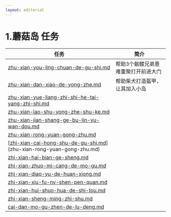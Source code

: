 ```yaml
---
layout: editorial
---
```


# 1.蘑菇岛 任务

| 任务                                                                                                                   | 简介                 |
| -------------------------------------------------------------------------------------------------------------------- | ------------------ |
| [zhu-xian-you-ling-chuan-de-gu-shi.md](zhu-xian-you-ling-chuan-de-gu-shi.md "mention")                               | 帮助3个骷髅兄弟患难重聚打开前进大门 |
| [zhu-xian-dan-xiao-de-yong-zhe.md](zhu-xian-dan-xiao-de-yong-zhe.md "mention")                                       | 帮助柴犬打造盔甲，让其加入小岛    |
| [zhu-xian-yue-liang-zhi-shi-he-tai-yang-zhi-shi.md](zhu-xian-yue-liang-zhi-shi-he-tai-yang-zhi-shi.md "mention")     |                    |
| [zhu-xian-lao-shu-yong-zhe-shu-ke.md](zhu-xian-lao-shu-yong-zhe-shu-ke.md "mention")                                 |                    |
| [zhu-xian-jian-shang-ge-bu-lin-yu-wan-dou.md](zhu-xian-jian-shang-ge-bu-lin-yu-wan-dou.md "mention")                 |                    |
| [zhu-xian-rong-yuan-gong-zhu.md](zhu-xian-rong-yuan-gong-zhu.md "mention")                                           |                    |
| [[zhi-xian-cai-hong-shu-de-gu-shi.md](zhi-xian-cai-hong-shu-de-gu-shi.md "mention")](zhu-xian-rong-yuan-gong-zhu.md) |                    |
| [zhi-xian-hai-bian-ge-sheng.md](zhi-xian-hai-bian-ge-sheng.md "mention")                                             |                    |
| [zhi-xian-zhuo-mi-cang-de-mo-gu.md](zhi-xian-zhuo-mi-cang-de-mo-gu.md "mention")                                     |                    |
| [zhi-xian-diao-yu-de-huan-xiong.md](zhi-xian-diao-yu-de-huan-xiong.md "mention")                                     |                    |
| [zhi-xian-xiu-fu-nv-shen-pen-quan.md](zhi-xian-xiu-fu-nv-shen-pen-quan.md "mention")                                 |                    |
| [zhi-xian-hui-shuo-hua-de-shi-tou.md](zhi-xian-hui-shuo-hua-de-shi-tou.md "mention")                                 |                    |
| [zhi-xian-sheng-ming-zhi-shu.md](zhi-xian-sheng-ming-zhi-shu.md "mention")                                           |                    |
| [cai-dan-mo-gu-zhen-de-lu-deng.md](cai-dan-mo-gu-zhen-de-lu-deng.md "mention")                                       |                    |
